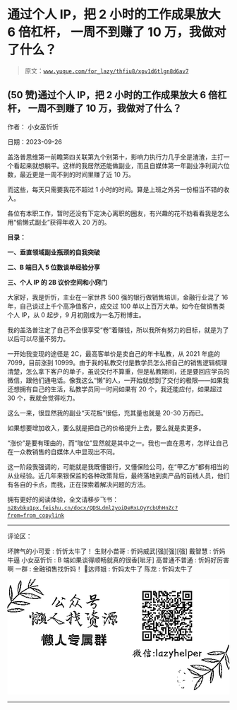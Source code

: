 # 通过个人 IP，把 2 小时的工作成果放大 6 倍杠杆， 一周不到赚了 10 万，我做对了什么？

> 原文：[`www.yuque.com/for_lazy/thfiu8/xpv1d6tlgn8d6av7`](https://www.yuque.com/for_lazy/thfiu8/xpv1d6tlgn8d6av7)

## (50 赞)通过个人 IP，把 2 小时的工作成果放大 6 倍杠杆， 一周不到赚了 10 万，我做对了什么？

作者： 小女巫忻忻

日期：2023-09-26

盖洛普思维第一前瞻第四关联第九个别第十，影响力执行力几乎全是渣渣，主打一个看起来就想躺平。这样的我居然还能做副业，而且自媒体第一年副业净利润六位数，最近更是一周不到的时间里赚了近 10 万。

而这些，每天只需要我花不超过 1 小时的时间。算是上班之外另一份相当不错的收入。

各位有本职工作，暂时还没有下定决心离职的圈友，有兴趣的花不妨看看我是怎么用“偷懒式副业”获得年收入 20 万的。

**目录：**

**一、垂直领域副业瓶颈的自我突破**

**二、B 端日入 5 位数谈单经验分享**

**三、个人 IP 的 2B 议价空间和小窍门**

大家好，我是忻忻，主业在一家世界 500 强的银行做销售培训，金融行业混了 16 年，自己谈过上千个高净值客户，成交过 100 单以上百万大单。如今在做销售类个人 IP，从 0 起步，9 月初刚成为一名万粉博主。

我的盖洛普注定了自己不会很享受“卷”着赚钱，所以我所有努力的目标，就是为了以后可以尽量不努力。

一开始我变现的途径是 2C，最高客单价是卖自己的年卡私教，从 2021 年底的 7099，目前涨到 10999。由于我的私教交付是教学员怎么把自己的销售逻辑梳理清楚，怎么拿下客户的单子，虽说交付不算重，但是私教期间，还是要回应学员的微信，跟他们通电话。像我这么“懒”的人，一开始就想到了交付的极限——如果我还想拥有自己的生活，私教学员同一时间如果有 20 个，我还能应付，如果超过 30 个，我就会觉得吃力。

这么一来，很显然我的副业“天花板”很低，充其量也就是 20-30 万而已。

如果想要增加收入，要么就是把自己的价格提升上去，要么就是卖更多。

“涨价”是要有理由的，而“咖位”显然就是其中之一。我也一直在思考，怎样让自己在一众教销售的自媒体人中显现出不同。

这一阶段我强调的，可能就是我既懂银行，又懂保险公司，在“甲乙方”都有相当的从业经验。近几年来银保监的各种政策背后，最终落地到卖产品的前线人员，他们有各自的卡点，而我，正在探索着解决问题的方法。

拥有更好的阅读体验，全文请移步飞书：[`n28vbku1px.feishu.cn/docx/QDSLdml2yoiDeRxLOyYcbUhHnZc?from=from_copylink`](https://n28vbku1px.feishu.cn/docx/QDSLdml2yoiDeRxLOyYcbUhHnZc?from=from_copylink)

* * *

评论区：

坏脾气的小可爱 : 忻忻太牛了！
生财小苗哥 : 忻妈威武[强][强][强]
戴智慧 : 忻妈牛逼
小女巫忻忻 : B 端如果谈得顺畅就真的很香[呲牙]
高普通不普通 : 忻妈好厉害啊
一群 : 金融销售找忻妈！
🌊达师姐 : 忻妈太牛了
陈龙 : 忻妈太牛了

![](img/1c37d505930596d12a88ab23e11aa07a.png)

* * *